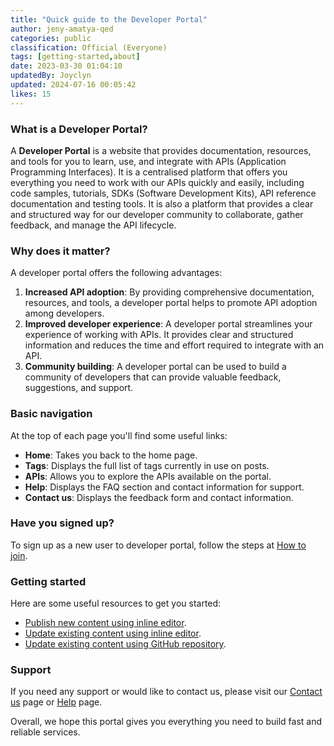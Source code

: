 ```yaml
---
title: "Quick guide to the Developer Portal"
author: jeny-amatya-qed
categories: public
classification: Official (Everyone)
tags: [getting-started,about]
date: 2023-03-30 01:04:10 
updatedBy: Joyclyn
updated: 2024-07-16 00:05:42 
likes: 15
---
```


### What is a Developer Portal?

A **Developer Portal** is a website that provides documentation, resources, and tools for you to learn, use, and integrate with APIs (Application Programming Interfaces). It is a centralised platform that offers you everything you need to work with our APIs quickly and easily, including code samples, tutorials, SDKs (Software Development Kits), API reference documentation and testing tools. It is also a platform that provides a clear and structured way for our developer community to collaborate, gather feedback, and manage the API lifecycle.

### Why does it matter?

A developer portal offers the following advantages:

1. **Increased API adoption**: By providing comprehensive documentation, resources, and tools, a developer portal helps to promote API adoption among developers.
2. **Improved developer experience**: A developer portal streamlines your experience of working with APIs. It provides clear and structured information and reduces the time and effort required to integrate with an API.
3. **Community building**: A developer portal can be used to build a community of developers that can provide valuable feedback, suggestions, and support.

### Basic navigation

At the top of each page you'll find some useful links:

* **Home**: Takes you back to the home page.
* **Tags**: Displays the full list of tags currently in use on posts.
* **APIs**: Allows you to explore the APIs available on the portal.
* **Help**: Displays the FAQ section and contact information for support.
* **Contact us**: Displays the feedback form and contact information.

### Have you signed up?

To sign up as a new user to developer portal, follow the steps at [How to join](https://developer.qed.qld.gov.au/public/How-to-join/).

### Getting started
Here are some useful resources to get you started:
* [Publish new content using inline editor](/public/How-to-add-a-new-post-using-the-inline-editing-tool/).
* [Update existing content using inline editor](/public/How-to-edit-an-existing-post-in-Developer-Portal/).
* [Update existing content using GitHub repository](/public/How-to-edit-a-post-using-GitHub-repository/).

### Support
If you need any support or would like to contact us, please visit our [Contact us](/contact-us/) page or [Help](/help/) page.

Overall, we hope this portal gives you everything you need to build fast and reliable services.
